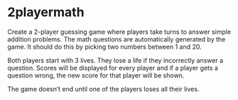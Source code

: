 # 2playermath

Create a 2-player guessing game where players take turns to answer simple addition problems. The math questions are automatically generated by the game. It should do this by picking two numbers between 1 and 20.

Both players start with 3 lives. They lose a life if they incorrectly answer a question. Scores will be displayed for every player and if a player gets a question wrong, the new score for that player will be shown.

The game doesn’t end until one of the players loses all their lives.

